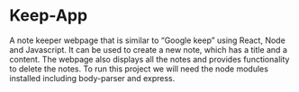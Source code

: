 # Keep-App 
A note keeper webpage that is similar to “Google keep” using React, Node and Javascript.
It can be used to create a new note, which has a title and a content.
The webpage also displays all the notes and provides functionality to delete the notes.
To run this project we will need the node modules installed including body-parser and express.

